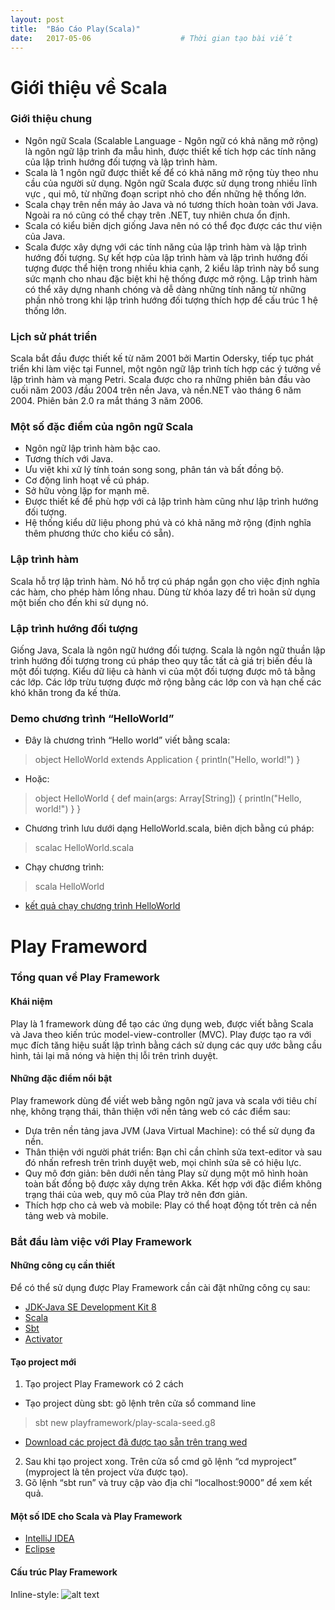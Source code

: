 ```yaml
---
layout: post
title:  "Báo Cáo Play(Scala)"
date:   2017-05-06                    # Thời gian tạo bài viết
---
```

# Giới thiệu về Scala
### Giới thiệu chung
-	Ngôn ngữ Scala (Scalable Language - Ngôn ngữ có khả năng mở rộng) là ngôn ngữ lập trình đa mẫu hình, được thiết kế tích hợp các tính năng của lập trình hướng đối tượng và lập trình hàm.
-	Scala là 1 ngôn ngữ được thiết kế để có khả năng mở rộng tùy theo nhu cầu của người sử dụng. Ngôn ngữ Scala được sử dụng trong nhiều lĩnh vực , qui mô, từ những đoạn script nhỏ cho đến những hệ thống lớn.
-	Scala chạy trên nền máy ảo Java và nó tương thích hoàn toàn với Java. Ngoài ra nó cũng có thể chạy trên .NET, tuy nhiên chưa ổn định.
-	Scala có kiểu biên dịch giống Java nên nó có thể đọc được các thư viện của Java.
-	Scala được xây dựng với các tính năng của lập trình hàm và lập trình hướng đối tượng. Sự kết hợp của lập trình hàm và lập trình hướng đối tượng được thể hiện trong nhiều khia cạnh, 2 kiểu lâp trình này bổ sung sức mạnh cho nhau đặc biệt khi hệ thống được mở rộng. Lập trình hàm có thể xây dựng nhanh chóng và dễ dàng những tính năng từ những phần nhỏ trong khi lập trình hướng đối tượng thích hợp để cấu trúc 1 hệ thống lớn.
### Lịch sử phát triển
Scala bắt đầu được thiết kế từ năm 2001 bởi Martin Odersky, tiếp tục phát triển khi làm việc tại Funnel, một ngôn ngữ lập trình tích hợp các ý tưởng về lập trình hàm và mạng Petri. Scala được cho ra những phiên bản đầu vào cuối năm 2003 /đầu 2004 trên nền Java, và nền.NET vào tháng 6 năm 2004. Phiên bản 2.0 ra mắt tháng 3 năm 2006. 
### Một số đặc điểm của ngôn ngữ Scala
- Ngôn ngữ lập trình hàm bậc cao.
- Tương thích với Java.
- Ưu việt khi xử lý tính toán song song, phân tán và bất đồng bộ.
- Cơ động linh hoạt về cú pháp.
- Sở hữu vòng lặp for mạnh mẽ.
- Được thiết kế để phù hợp với cả lập trình hàm cũng như lập trình hướng đối tượng.
- Hệ thống kiểu dữ liệu phong phú và có khả năng mở rộng (định nghĩa thêm phương thức cho kiểu có sẵn).
### Lập trình hàm
Scala hỗ trợ lập trình hàm. Nó hỗ trợ cú pháp ngắn gọn cho việc định nghĩa các hàm, cho phép hàm lồng nhau. Dùng từ khóa lazy để trì hoãn sử dụng một biến cho đến khi sử dụng nó.
### Lập trình hướng đối tượng
Giống Java, Scala là ngôn ngữ hướng đối tượng. Scala là ngôn ngữ thuần lập trình hướng đối tượng trong cú pháp theo quy tắc tất cả giá trị biến đều là một đối tượng. Kiểu dữ liệu cà hành vi của một đối tượng được mô tả bằng các lớp. Các lớp trừu tượng được mở rộng bằng các lớp con và hạn chế các khó khăn trong đa kế thừa.
### Demo chương trình “HelloWorld”
-	Đây là chương trình “Hello world” viết bằng scala:
> object HelloWorld extends Application {
> println("Hello, world!")
> }

-	Hoặc:
> object HelloWorld {
> def main(args: Array[String]) {
> println("Hello, world!")
> }
> }

-	Chương trình lưu dưới dạng HelloWorld.scala, biên dịch bằng cú pháp:
> scalac HelloWorld.scala

-	Chạy chương trình:
> scala HelloWorld
- [kết quả chạy chương trình HelloWorld](https://github.com/laitrongsang95/laitrongsang95.github.io/blob/master/images/demo5.JPG)
# Play Frameword
### Tổng quan về Play Framework
#### Khái niệm
Play là 1 framework dùng để tạo các ứng dụng web, được viết bằng Scala và Java theo kiến trúc model-view-controller (MVC). Play được tạo ra với mục đích tăng hiệu suất lập trình bằng cách sử dụng các quy ước bằng cầu hình, tải lại mã nóng và hiện thị lỗi trên trình duyệt.
#### Những đặc điểm nổi bật
Play framework dùng để viết web bằng ngôn ngữ java và scala với tiêu chí nhẹ, không trạng thái, thân thiện với nền tảng web có các điểm sau:
-	Dựa trên nền tảng java JVM (Java Virtual Machine): có thể sử dụng đa nền.
-	Thân thiện với người phát triển: Bạn chỉ cần chỉnh sửa text-editor và sau đó nhấn refresh trên trình duyệt web, mọi chỉnh sửa sẽ có hiệu lực.
-	Quy mô đơn giản: bên dưới nền tảng Play sử dụng một mô hình hoàn toàn bất đồng bộ được xây dựng trên Akka. Kết hợp với đặc điểm không trạng thái của web, quy mô của Play trở nên đơn giản.
-	Thích hợp cho cả web và mobile: Play có thể hoạt động tốt trên cả nền tảng web và mobile. 
### Bắt đầu làm việc với Play Framework
#### Những công cụ cần thiết
Để có thể sử dụng được Play Framework cần cài đặt những công cụ sau:
- [JDK-Java SE Development Kit 8](http://www.oracle.com/technetwork/java/javase/downloads/jdk8-downloads-2133151.html)
-	[Scala](http://scala-lang.org/download/)
-	[Sbt](http://www.scala-sbt.org/download.html)
-	[Activator](https://www.lightbend.com/activator/download) 
#### Tạo project mới
1. Tạo project Play Framework có 2 cách
- Tạo project dùng sbt: gõ lệnh trên cửa sổ command line 				
> sbt new playframework/play-scala-seed.g8
- [Download các project đã được tạo sẵn trên trang wed](https://playframework.com/download#examples)
2. Sau khi tạo project xong. Trên cửa sổ cmd gõ lệnh “cd myproject” (myproject là tên project vừa được tạo). 
3. Gõ lệnh “sbt run” và truy cập vào địa chỉ “localhost:9000” để xem kết quả.
#### Một số IDE cho Scala và Play Framework
-	[IntelliJ IDEA](https://www.jetbrains.com/idea/download/#section=windows)
-	[Eclipse](http://scala-ide.org/download/sdk.html)
#### Cấu trúc Play Framework
Inline-style: 
![alt text](https://github.com/laitrongsang95/laitrongsang95.github.io/blob/master/images/struct.PNG "Logo Title Text 1")


